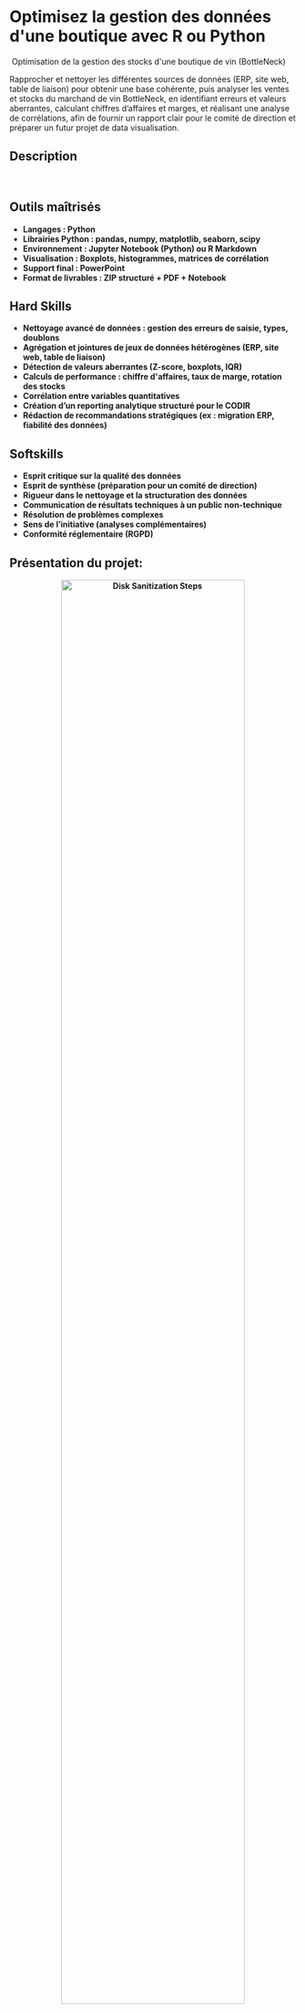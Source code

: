 #  Optimisez la gestion des données d'une boutique avec R ou Python
 Optimisation de la gestion des stocks d'une boutique de vin (BottleNeck)

Rapprocher et nettoyer les différentes sources de données (ERP, site web, table de liaison) pour obtenir une base cohérente, puis analyser les ventes et stocks du marchand de vin BottleNeck, en identifiant erreurs et valeurs aberrantes, calculant chiffres d’affaires et marges, et réalisant une analyse de corrélations, afin de fournir un rapport clair pour le comité de direction et préparer un futur projet de data visualisation.


<h2>Description</h2>


<br />


<h2> Outils maîtrisés </h2>

- <b>Langages : Python
- <b>Librairies Python : pandas, numpy, matplotlib, seaborn, scipy
- <b>Environnement : Jupyter Notebook (Python) ou R Markdown
- <b>Visualisation : Boxplots, histogrammes, matrices de corrélation
- <b>Support final : PowerPoint
- <b>Format de livrables : ZIP structuré + PDF + Notebook

<h2> Hard Skills </h2>

- <b>Nettoyage avancé de données : gestion des erreurs de saisie, types, doublons
- <b>Agrégation et jointures de jeux de données hétérogènes (ERP, site web, table de liaison)
- <b>Détection de valeurs aberrantes (Z-score, boxplots, IQR)
- <b>Calculs de performance : chiffre d'affaires, taux de marge, rotation des stocks
- <b>Corrélation entre variables quantitatives
- <b>Création d’un reporting analytique structuré pour le CODIR
- <b>Rédaction de recommandations stratégiques (ex : migration ERP, fiabilité des données)

<h2> Softskills </h2>

- <b>Esprit critique sur la qualité des données
- <b>Esprit de synthèse (préparation pour un comité de direction)
- <b>Rigueur dans le nettoyage et la structuration des données
- <b>Communication de résultats techniques à un public non-technique
- <b>Résolution de problèmes complexes
- <b>Sens de l’initiative (analyses complémentaires)
- <b>Conformité réglementaire (RGPD)

<h2>Présentation du projet:</h2>

<p align="center">

<img src="https://imgur.com/mS3L97v.png" height=80% width="80%" alt="Disk Sanitization Steps"/>
<br />
<br />


<p align="center">

<img src="https://imgur.com/WinLiqk.png" height=80% width="80%" alt="Disk Sanitization Steps"/>
<br />
<br />


<p align="center">

<img src="https://imgur.com/WDu4PXH.png" height=80% width="80%" alt="Disk Sanitization Steps"/>
<br />
<br />


<p align="center">

<img src="https://imgur.com/jv870D7.png" height=80% width="80%" alt="Disk Sanitization Steps"/>
<br />
<br />

<p align="center">

<img src="https://imgur.com/cEa5BhA.png" height=80% width="80%" alt="Disk Sanitization Steps"/>
<br />
<br />
<p align="center">
<img src="https://imgur.com/Y6cKbou.png" height=80% width="80%" alt="Disk Sanitization Steps"/>
<br />
<br />
<p align="center">
<img src="https://imgur.com/VX1BMVS.png" height=80% width="80%" alt="Disk Sanitization Steps"/>
<br />
<br />
<p align="center">
<img src="https://imgur.com/7lwjtEB.png" height=80% width="80%" alt="Disk Sanitization Steps"/>
<br />
<br />
<p align="center">
<img src="https://imgur.com/xO3hY80.png" height=80% width="80%" alt="Disk Sanitization Steps"/>
<br />
<br />
<p align="center">
<img src="https://imgur.com/DLX7yIW.png" height=80% width="80%" alt="Disk Sanitization Steps"/>
<br />
<br />
<p align="center">
<img src="https://imgur.com/SrMSFXY.png" height=80% width="80%" alt="Disk Sanitization Steps"/>
<br />
<br />


<p align="center">
<img src="https://imgur.com/zaqWnTM.png" height=80% width="80%" alt="Disk Sanitization Steps"/>
<br />
<br />
<p align="center">
<img src="https://imgur.com/JWWHiky.png" height=80% width="80%" alt="Disk Sanitization Steps"/>
<br />
<br />





<p align="center">
<img src="https://imgur.com/fdOT3EP.png" height=80% width="80%" alt="Disk Sanitization Steps"/>
<br />
<br />
<p align="center">
<img src="https://imgur.com/nzZVNRN.png" height=80% width="80%" alt="Disk Sanitization Steps"/>
<br />
<br />





<p align="center">
<img src="https://imgur.com/4fte3Y7.png" height=80% width="80%" alt="Disk Sanitization Steps"/>
<br />
<br />
<p align="center">
<img src="https://imgur.com/nsmc2yA.png" height=80% width="80%" alt="Disk Sanitization Steps"/>
<br />
<br />
























<img width="105" height="32766" alt="image" src="https://github.com/user-attachments/assets/fe3016b7-3044-4c89-a515-ce3a1432b12c" />
